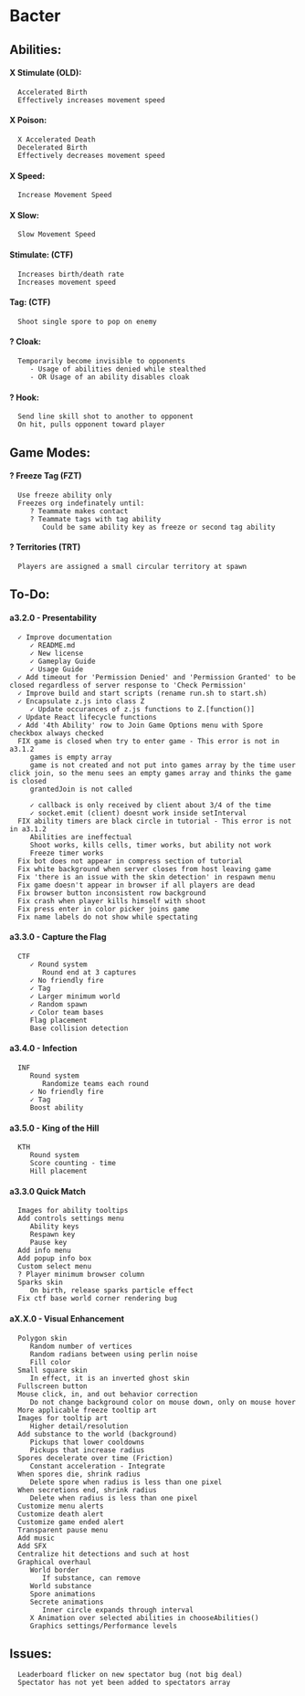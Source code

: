 # Bacter

## Abilities:
#### X Stimulate (OLD):
      Accelerated Birth
      Effectively increases movement speed
#### X Poison:
      X Accelerated Death
      Decelerated Birth
      Effectively decreases movement speed
#### X Speed:
      Increase Movement Speed
#### X Slow:
      Slow Movement Speed
#### Stimulate: (CTF)
      Increases birth/death rate
      Increases movement speed
#### Tag: (CTF)
      Shoot single spore to pop on enemy
#### ? Cloak:
      Temporarily become invisible to opponents
         - Usage of abilities denied while stealthed
         - OR Usage of an ability disables cloak
#### ? Hook:
      Send line skill shot to another to opponent
      On hit, pulls opponent toward player

## Game Modes:
#### ? Freeze Tag (FZT)
      Use freeze ability only
      Freezes org indefinately until:
         ? Teammate makes contact
         ? Teammate tags with tag ability
            Could be same ability key as freeze or second tag ability
#### ? Territories (TRT)
      Players are assigned a small circular territory at spawn

## To-Do:
#### a3.2.0 - Presentability
      ✓ Improve documentation
         ✓ README.md
         ✓ New license
         ✓ Gameplay Guide
         ✓ Usage Guide
      ✓ Add timeout for 'Permission Denied' and 'Permission Granted' to be closed regardless of server response to 'Check Permission'
      ✓ Improve build and start scripts (rename run.sh to start.sh)
      ✓ Encapsulate z.js into class Z
         ✓ Update occurances of z.js functions to Z.[function()]
      ✓ Update React lifecycle functions
      ✓ Add '4th Ability' row to Join Game Options menu with Spore checkbox always checked
      FIX game is closed when try to enter game - This error is not in a3.1.2
         games is empty array
         game is not created and not put into games array by the time user click join, so the menu sees an empty games array and thinks the game is closed
         grantedJoin is not called
            
         ✓ callback is only received by client about 3/4 of the time
         ✓ socket.emit (client) doesnt work inside setInterval
      FIX ability timers are black circle in tutorial - This error is not in a3.1.2
         Abilities are ineffectual
         Shoot works, kills cells, timer works, but ability not work
         Freeze timer works
      Fix bot does not appear in compress section of tutorial
      Fix white background when server closes from host leaving game
      Fix 'there is an issue with the skin detection' in respawn menu
      Fix game doesn't appear in browser if all players are dead
      Fix browser button inconsistent row background
      Fix crash when player kills himself with shoot
      Fix press enter in color picker joins game
      Fix name labels do not show while spectating
#### a3.3.0 - Capture the Flag
      CTF
         ✓ Round system
            Round end at 3 captures
         ✓ No friendly fire
         ✓ Tag
         ✓ Larger minimum world
         ✓ Random spawn
         ✓ Color team bases
         Flag placement
         Base collision detection
#### a3.4.0 - Infection
      INF
         Round system
            Randomize teams each round
         ✓ No friendly fire
         ✓ Tag
         Boost ability
#### a3.5.0 - King of the Hill
      KTH
         Round system
         Score counting - time
         Hill placement
#### a3.3.0 Quick Match
      Images for ability tooltips
      Add controls settings menu
         Ability keys
         Respawn key
         Pause key
      Add info menu
      Add popup info box
      Custom select menu
      ? Player minimum browser column
      Sparks skin
         On birth, release sparks particle effect
      Fix ctf base world corner rendering bug
#### aX.X.0 - Visual Enhancement
      Polygon skin
         Random number of vertices
         Random radians between using perlin noise
         Fill color
      Small square skin
         In effect, it is an inverted ghost skin
      Fullscreen button
      Mouse click, in, and out behavior correction
         Do not change background color on mouse down, only on mouse hover
      More applicable freeze tooltip art
      Images for tooltip art
         Higher detail/resolution
      Add substance to the world (background)
         Pickups that lower cooldowns
         Pickups that increase radius
      Spores decelerate over time (Friction)
         Constant acceleration - Integrate
      When spores die, shrink radius
         Delete spore when radius is less than one pixel
      When secretions end, shrink radius
         Delete when radius is less than one pixel
      Customize menu alerts
      Customize death alert
      Customize game ended alert
      Transparent pause menu
      Add music
      Add SFX
      Centralize hit detections and such at host
      Graphical overhaul
         World border
            If substance, can remove
         World substance
         Spore animations
         Secrete animations
            Inner circle expands through interval
         X Animation over selected abilities in chooseAbilities()
         Graphics settings/Performance levels
## Issues:
      Leaderboard flicker on new spectator bug (not big deal)
      Spectator has not yet been added to spectators array
